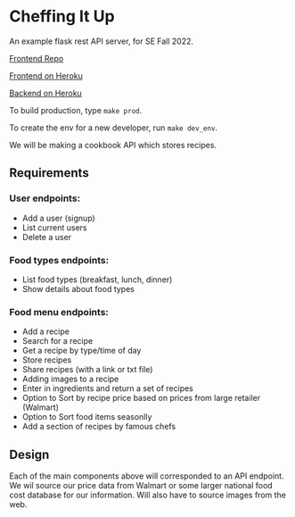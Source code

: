 # Cheffing It Up

An example flask rest API server, for SE Fall 2022.

[Frontend Repo](https://github.com/alstonS/cheffing_it_up_client)

[Frontend on Heroku](https://cheffing-it-up-front.herokuapp.com/)

[Backend on Heroku](https://cheffing-it-up.herokuapp.com/)

To build production, type `make prod`.

To create the env for a new developer, run `make dev_env`.

We will be making a cookbook API which stores recipes.

## Requirements

### User endpoints:
- Add a user (signup)
- List current users
- Delete a user

### Food types endpoints:
- List food types (breakfast, lunch, dinner)
- Show details about food types

### Food menu endpoints:
- Add a recipe
- Search for a recipe
- Get a recipe by type/time of day
- Store recipes
- Share recipes (with a link or txt file)
- Adding images to a recipe
- Enter in ingredients and return a set of recipes
- Option to Sort by recipe price based on prices from large retailer (Walmart)
- Option to Sort food items seasonlly
- Add a section of recipes by famous chefs

## Design
Each of the main components above will corresponded to an API endpoint. 
We wil source our price data from Walmart or some larger national food cost database for our information. Will also have to source images from the web.
